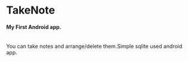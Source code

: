 # TakeNote
<h4><b>My First Android app.</b></h4><br>
You can take notes and arrange/delete them.Simple sqlite used android app.
